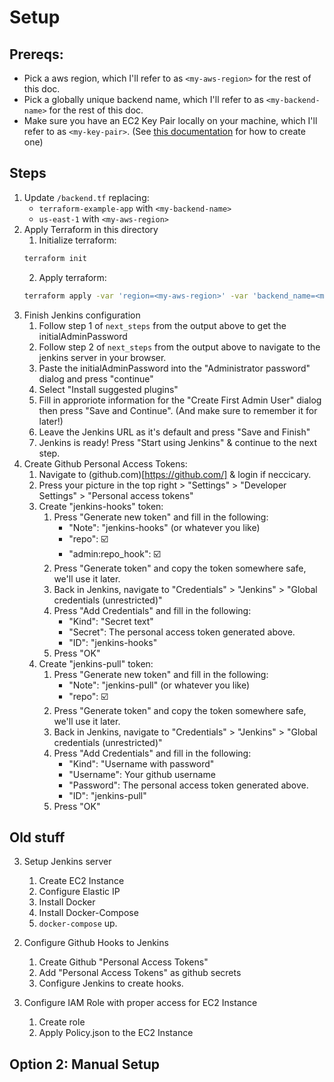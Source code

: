 # Setup

## Prereqs:

- Pick a aws region, which I'll refer to as `<my-aws-region>` for the rest of this doc.
- Pick a globally unique backend name, which I'll refer to as `<my-backend-name>` for the rest of this doc.
- Make sure you have an EC2 Key Pair locally on your machine, which I'll refer to as `<my-key-pair>`. (See [this documentation](https://docs.aws.amazon.com/cli/latest/userguide/cli-services-ec2-keypairs.html) for how to create one)

## Steps

1. Update `/backend.tf` replacing:
   - `terraform-example-app` with `<my-backend-name>`
   - `us-east-1` with `<my-aws-region>`
2. Apply Terraform in this directory
   1. Initialize terraform:
   ```bash
   terraform init
   ```
   2. Apply terraform:
   ```bash
   terraform apply -var 'region=<my-aws-region>' -var 'backend_name=<my-backend-name>' -var 'ssh_key_name=<my-key-pair>'
   ```
3. Finish Jenkins configuration
   1. Follow step 1 of `next_steps` from the output above to get the initialAdminPassword
   2. Follow step 2 of `next_steps` from the output above to navigate to the jenkins server in your browser.
   3. Paste the initialAdminPassword into the "Administrator password" dialog and press "continue"
   4. Select "Install suggested plugins"
   5. Fill in approriote information for the "Create First Admin User" dialog then press "Save and Continue". (And make sure to remember it for later!)
   6. Leave the Jenkins URL as it's default and press "Save and Finish"
   7. Jenkins is ready! Press "Start using Jenkins" & continue to the next step.
4. Create Github Personal Access Tokens:
   1. Navigate to (github.com)[https://github.com/] & login if neccicary.
   2. Press your picture in the top right > "Settings" > "Developer Settings" > "Personal access tokens"
   3. Create "jenkins-hooks" token:
      1. Press "Generate new token" and fill in the following:
         - "Note": "jenkins-hooks" (or whatever you like)
         - "repo": ☑️
         - "admin:repo_hook": ☑️
      2. Press "Generate token" and copy the token somewhere safe, we'll use it later.
      3. Back in Jenkins, navigate to "Credentials" > "Jenkins" > "Global credentials (unrestricted)"
      4. Press "Add Credentials" and fill in the following:
         - "Kind": "Secret text"
         - "Secret": The personal access token generated above.
         - "ID": "jenkins-hooks"
      5. Press "OK"
   4. Create "jenkins-pull" token:
      1. Press "Generate new token" and fill in the following:
         - "Note": "jenkins-pull" (or whatever you like)
         - "repo": ☑️
      2. Press "Generate token" and copy the token somewhere safe, we'll use it later.
      3. Back in Jenkins, navigate to "Credentials" > "Jenkins" > "Global credentials (unrestricted)"
      4. Press "Add Credentials" and fill in the following:
         - "Kind": "Username with password"
         - "Username": Your github username
         - "Password": The personal access token generated above.
         - "ID": "jenkins-pull"
      5. Press "OK"

## Old stuff

3. Setup Jenkins server

   1. Create EC2 Instance
   2. Configure Elastic IP
   3. Install Docker
   4. Install Docker-Compose
   5. `docker-compose` up.

2) Configure Github Hooks to Jenkins

   1. Create Github "Personal Access Tokens"
   2. Add "Personal Access Tokens" as github secrets
   3. Configure Jenkins to create hooks.

3) Configure IAM Role with proper access for EC2 Instance
   1. Create role
   2. Apply Policy.json to the EC2 Instance

## Option 2: Manual Setup
